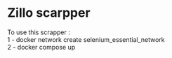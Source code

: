 # Zillo scarpper
 
To use this scrapper :   
1 - docker network create selenium_essential_network  
2 - docker compose up
